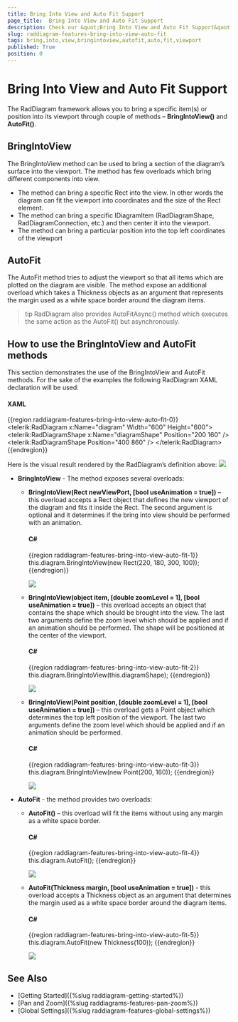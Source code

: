 ```yaml
---
title: Bring Into View and Auto Fit Support
page_title:  Bring Into View and Auto Fit Support
description: Check our &quot;Bring Into View and Auto Fit Support&quot; documentation article for the RadDiagram WPF control.
slug: raddiagram-features-bring-into-view-auto-fit
tags: bring,into,view,bringintoview,autofit,auto,fit,viewport
published: True
position: 0
---
```


# Bring Into View and Auto Fit Support

The RadDiagram framework allows you to bring a specific item(s) or position into its viewport through couple of methods – __BringIntoView()__ and __AutoFit()__.

## BringIntoView

The BringIntoView method can be used to bring a section of the diagram’s surface into the viewport. The method has few overloads which bring different components into view. 

* The method can bring a specific Rect into the view. In other words the diagram can fit the viewport into coordinates and the size of the Rect element.
* The method can bring a specific IDiagramItem (RadDiagramShape, RadDiagramConnection, etc.) and then center it into the viewport.
* The method can bring a particular position into the top left coordinates of the viewport

## AutoFit

The AutoFit method tries to adjust the viewport so that all items which are plotted on the diagram are visible. The method expose an additional overload which takes a Thickness objects as an argument that represents the margin used as a white space border around the diagram items.

>tip RadDiagram also provides AutoFitAsync() method which executes the same action as the AutoFit() but asynchronously.

## How to use the BringIntoView and AutoFit methods

This section demonstrates the use of the BringIntoView and AutoFit methods. For the sake of the examples the following RadDiagram XAML declaration will be used:

#### __XAML__
{{region raddiagram-features-bring-into-view-auto-fit-0}}
	<telerik:RadDiagram x:Name="diagram" Width="600" Height="600">
		<telerik:RadDiagramShape x:Name="diagramShape" Position="200 160" />
		<telerik:RadDiagramShape Position="400 860" />
	</telerik:RadDiagram>
{{endregion}}

Here is the visual result rendered by the RadDiagram’s definition above:
![](images/radidiagram-features-bringintoview-autofit_01.png)

* __BringIntoView__ - The method exposes several overloads:
	* __BringIntoView(Rect newViewPort, [bool useAnimation = true])__ – this overload accepts a Rect object that defines the new viewport of the diagram and fits it inside the Rect. The second argument is optional and it determines if the bring into view should be performed with an animation. 
	
		#### __C#__
		{{region raddiagram-features-bring-into-view-auto-fit-1}}
			this.diagram.BringIntoView(new Rect(220, 180, 300, 100));
		{{endregion}}

		![](images/radidiagram-features-bringintoview-autofit_02.png)

	* __BringIntoView(object item, [double zoomLevel = 1], [bool useAnimation =  true])__ – this overload accepts an object that contains the shape which should be brought into the view. The last two arguments define the zoom level which should be applied and if an animation should be performed. The shape will be positioned at the center of the viewport.
	
		#### __C#__
		{{region raddiagram-features-bring-into-view-auto-fit-2}}
			this.diagram.BringIntoView(this.diagramShape);
		{{endregion}}

		![](images/radidiagram-features-bringintoview-autofit_03.png)
	
	* __BringIntoView(Point position, [double zoomLevel = 1], [bool useAnimation =  true])__ – this overload gets a Point object which determines the top left position of the viewport. The last two arguments define the zoom level which should be applied and if an animation should be performed.
		
		#### __C#__
		{{region raddiagram-features-bring-into-view-auto-fit-3}}
			this.diagram.BringIntoView(new Point(200, 160));
		{{endregion}}
		
		![](images/radidiagram-features-bringintoview-autofit_04.png)

* __AutoFit__ - the method provides two overloads: 
	
	* __AutoFit()__ – this overload will fit the items without using any margin as a white space border.
		#### __C#__
		{{region raddiagram-features-bring-into-view-auto-fit-4}}
			this.diagram.AutoFit();
		{{endregion}}
		
		![](images/radidiagram-features-bringintoview-autofit_05.png)
		
	* __AutoFit(Thickness margin, [bool useAnimation = true])__  - this overload accepts a Thickness object as an argument that determines the margin used as a white space border around the diagram items. 
		
		#### __C#__
		{{region raddiagram-features-bring-into-view-auto-fit-5}}
			this.diagram.AutoFit(new Thickness(100));
		{{endregion}}
		
		![](images/radidiagram-features-bringintoview-autofit_06.png)

## See Also
 * [Getting Started]({%slug raddiagram-getting-started%})
 * [Pan and Zoom]({%slug raddiagrams-features-pan-zoom%})
 * [Global Settings]({%slug raddiagram-features-global-settings%})
 